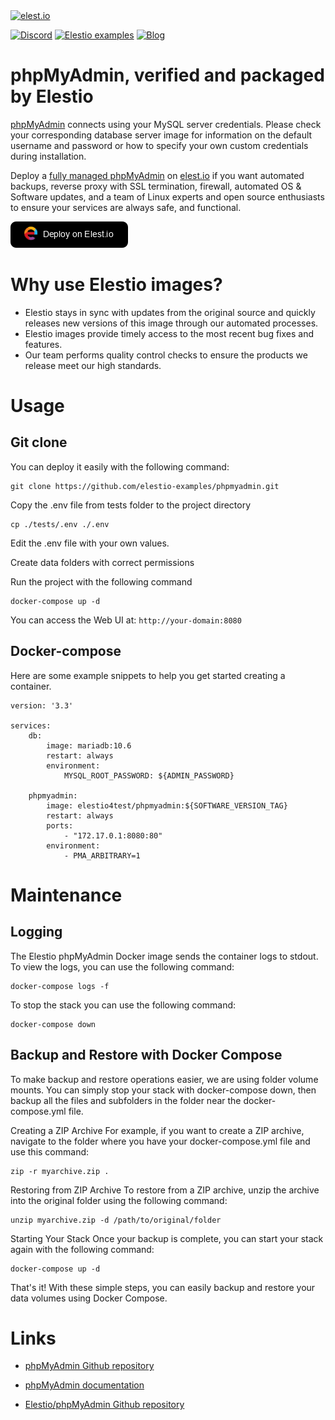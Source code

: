<a href="https://elest.io">
  <img src="https://elest.io/images/elestio.svg" alt="elest.io" width="150" height="75">
</a>

[![Discord](https://img.shields.io/static/v1.svg?logo=discord&color=f78A38&labelColor=083468&logoColor=ffffff&style=for-the-badge&label=Discord&message=community)](https://discord.gg/4T4JGaMYrD "Get instant assistance and engage in live discussions with both the community and team through our chat feature.")
[![Elestio examples](https://img.shields.io/static/v1.svg?logo=github&color=f78A38&labelColor=083468&logoColor=ffffff&style=for-the-badge&label=github&message=open%20source)](https://github.com/elestio-examples "Access the source code for all our repositories by viewing them.")
[![Blog](https://img.shields.io/static/v1.svg?color=f78A38&labelColor=083468&logoColor=ffffff&style=for-the-badge&label=elest.io&message=Blog)](https://blog.elest.io "Latest news about elestio, open source software, and DevOps techniques.")

# phpMyAdmin, verified and packaged by Elestio

[phpMyAdmin](https://github.com/phpmyadmin/docker/tree/master) connects using your MySQL server credentials. Please check your corresponding database server image for information on the default username and password or how to specify your own custom credentials during installation.

Deploy a <a target="_blank" href="https://elest.io/open-source/phpmyadmin">fully managed phpMyAdmin</a> on <a target="_blank" href="https://elest.io/">elest.io</a> if you want automated backups, reverse proxy with SSL termination, firewall, automated OS & Software updates, and a team of Linux experts and open source enthusiasts to ensure your services are always safe, and functional.

[![deploy](https://github.com/elestio-examples/phpmyadmin/raw/master/deploy-on-elestio.png)](https://dash.elest.io/deploy?source=cicd&social=dockerCompose&url=https://github.com/elestio-examples/phpmyadmin)

# Why use Elestio images?

- Elestio stays in sync with updates from the original source and quickly releases new versions of this image through our automated processes.
- Elestio images provide timely access to the most recent bug fixes and features.
- Our team performs quality control checks to ensure the products we release meet our high standards.

# Usage

## Git clone

You can deploy it easily with the following command:

    git clone https://github.com/elestio-examples/phpmyadmin.git

Copy the .env file from tests folder to the project directory

    cp ./tests/.env ./.env

Edit the .env file with your own values.

Create data folders with correct permissions


Run the project with the following command

    docker-compose up -d

You can access the Web UI at: `http://your-domain:8080`

## Docker-compose

Here are some example snippets to help you get started creating a container.

    version: '3.3'

    services:
        db:
            image: mariadb:10.6
            restart: always
            environment:
                MYSQL_ROOT_PASSWORD: ${ADMIN_PASSWORD}

        phpmyadmin:
            image: elestio4test/phpmyadmin:${SOFTWARE_VERSION_TAG}
            restart: always
            ports:
                - "172.17.0.1:8080:80"
            environment:
                - PMA_ARBITRARY=1


# Maintenance

## Logging

The Elestio phpMyAdmin Docker image sends the container logs to stdout. To view the logs, you can use the following command:

    docker-compose logs -f

To stop the stack you can use the following command:

    docker-compose down

## Backup and Restore with Docker Compose

To make backup and restore operations easier, we are using folder volume mounts. You can simply stop your stack with docker-compose down, then backup all the files and subfolders in the folder near the docker-compose.yml file.

Creating a ZIP Archive
For example, if you want to create a ZIP archive, navigate to the folder where you have your docker-compose.yml file and use this command:

    zip -r myarchive.zip .

Restoring from ZIP Archive
To restore from a ZIP archive, unzip the archive into the original folder using the following command:

    unzip myarchive.zip -d /path/to/original/folder

Starting Your Stack
Once your backup is complete, you can start your stack again with the following command:

    docker-compose up -d

That's it! With these simple steps, you can easily backup and restore your data volumes using Docker Compose.

# Links

- <a target="_blank" href="https://github.com/phpmyadmin/docker/tree/master">phpMyAdmin Github repository</a>

- <a target="_blank" href="https://docs.phpmyadmin.net/en/latest/">phpMyAdmin documentation</a>

- <a target="_blank" href="https://github.com/elestio-examples/phpmyadmin">Elestio/phpMyAdmin Github repository</a>
